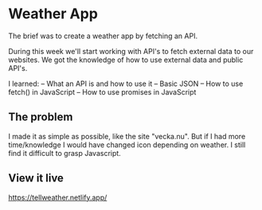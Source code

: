 # Weather App

The brief was to create a weather app by fetching an API. 

During this week we'll start working with API's to fetch external data to our websites. We got the knowledge of how to use external data and public API's.

I learned:
– What an API is and how to use it
– Basic JSON
– How to use fetch() in JavaScript
– How to use promises in JavaScript

## The problem

I made it as simple as possible, like the site "vecka.nu". But if I had more time/knowledge I would have changed icon depending on weather. I still find it difficult to grasp Javascript. 

## View it live
https://tellweather.netlify.app/

